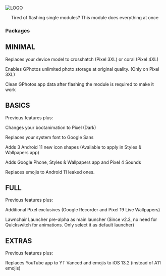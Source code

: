 ![LOGO](https://img.xda-cdn.com/1hgayhZ9FvuYUwtO_prBPMdDwAU=/https%3A%2F%2Fi.imgur.com%2FgjudNho.png)
<p style="text-align: center;">Tired of flashing single modules? This module does everything at once</p>

### Packages

## MINIMAL

Replaces your device model to crosshatch (Pixel 3XL) or coral (Pixel 4XL)

Enables GPhotos unlimited photo storage at original quality. (Only on Pixel 3XL)

Clean GPhotos app data after flashing the module is required to make it work


## BASICS

Previous features plus:

Changes your bootanimation to Pixel (Dark)

Replaces your system font to Google Sans

Adds 3 Android 11 new icon shapes (Available to apply in Styles & Wallpapers app)

Adds Google Phone, Styles & Wallpapers app and Pixel 4 Sounds

Replaces emojis to Android 11 leaked ones. 


## FULL

Previous features plus:

Additional Pixel exclusives (Google Recorder and Pixel 19 Live Wallpapers)

Lawnchair Launcher pre-alpha as main launcher (Since v2.3, no need for Quickswitch for animations. Only select it as default launcher)


## EXTRAS

Previous features plus:

Replaces YouTube app to YT Vanced and emojis to iOS 13.2 (instead of A11 emojis)
